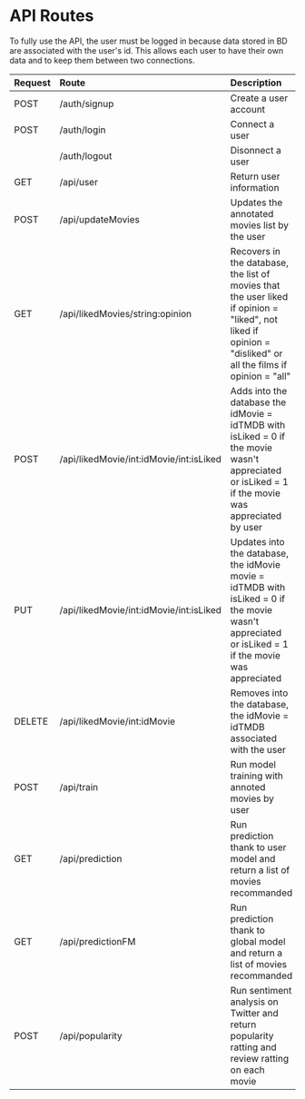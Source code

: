 # API Routes

To fully use the API, the user must be logged in because data stored in BD are associated with the user's id. This allows each user to have their own data and to keep them between two connections.

| Request| Route                                    | Description                                                                                      | Permission      |
| :----- | :--------------------------------------- | :----------------------------------------------------------------------------------------------- | :-------------- |
| POST   | /auth/signup                             | Create a user account                                                                            |                 |
| POST   | /auth/login                              | Connect a user                                                                                   |                 |
|        | /auth/logout                             | Disonnect a user                                                                                 | user logged in  | 
| GET    | /api/user                                | Return user information                                                                          | user logged in  |     
| POST   | /api/updateMovies                        | Updates the annotated movies list by the user                                                    | user logged in  |
| GET    | /api/likedMovies/string:opinion          | Recovers in the database, the list of movies that the user liked if opinion = "liked", not liked if opinion = "disliked" or all the films if opinion = "all"                                                                                                                    | user logged in  |
| POST   | /api/likedMovie/int:idMovie/int:isLiked  | Adds into the database the idMovie = idTMDB with isLiked = 0 if the movie wasn't appreciated or isLiked = 1 if the movie was appreciated by user                                                                                                                                | user logged in  |
| PUT    | /api/likedMovie/int:idMovie/int:isLiked  | Updates into the database, the idMovie movie = idTMDB with isLiked = 0 if the movie wasn't appreciated or isLiked = 1 if the movie was appreciated                                                                                                                              | user logged in  |
| DELETE | /api/likedMovie/int:idMovie              | Removes into the database, the idMovie = idTMDB associated with the user                         | user logged in  |
| POST   | /api/train                               | Run model training with annoted movies by user                                                   | user logged in  |
| GET    | /api/prediction                          | Run prediction thank to user model and return a list of movies recommanded                       | user logged in  |
| GET    | /api/predictionFM                        | Run prediction thank to global model and return a list of movies recommanded                     | user logged in  |
| POST   | /api/popularity                          | Run sentiment analysis on Twitter and return popularity ratting and review ratting on each movie | user logged in  |